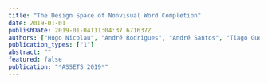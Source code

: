 ```yaml
---
title: "The Design Space of Nonvisual Word Completion"
date: 2019-01-01
publishDate: 2019-01-04T11:04:37.671637Z
authors: ["Hugo Nicolau", "André Rodrigues", "André Santos", "Tiago Guerreiro", "Kyle Montague", "João Guerreiro"]
publication_types: ["1"]
abstract: ""
featured: false
publication: "*ASSETS 2019*"
---
```


